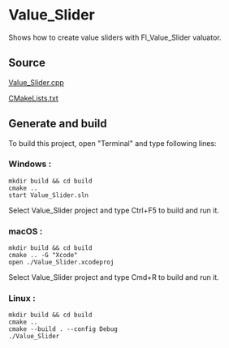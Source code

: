 # Value_Slider

Shows how to create value sliders with Fl_Value_Slider valuator.

## Source

[Value_Slider.cpp](Value_Slider.cpp)

[CMakeLists.txt](CMakeLists.txt)

## Generate and build

To build this project, open "Terminal" and type following lines:

### Windows :

``` shell
mkdir build && cd build
cmake .. 
start Value_Slider.sln
```

Select Value_Slider project and type Ctrl+F5 to build and run it.

### macOS :

``` shell
mkdir build && cd build
cmake .. -G "Xcode"
open ./Value_Slider.xcodeproj
```

Select Value_Slider project and type Cmd+R to build and run it.

### Linux :

``` shell
mkdir build && cd build
cmake .. 
cmake --build . --config Debug
./Value_Slider
```
